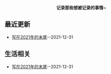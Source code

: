 
**<p align="center">记录那些想被记录的事情~</p>**
## 最近更新
- [写在2021年的末尾](https://github.com/xiejuqiang/blog/issues/1)--2021-12-31
## 生活相关
- [写在2021年的末尾](https://github.com/xiejuqiang/blog/issues/1)--2021-12-31

